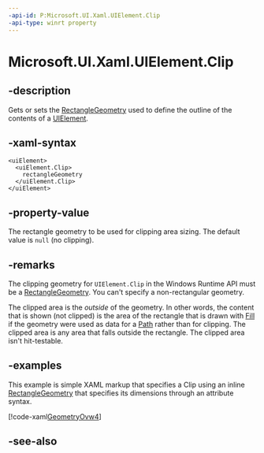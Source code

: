 ```yaml
---
-api-id: P:Microsoft.UI.Xaml.UIElement.Clip
-api-type: winrt property
---
```


<!-- Property syntax
public Microsoft.UI.Xaml.Media.RectangleGeometry Clip { get;  set; }
-->

# Microsoft.UI.Xaml.UIElement.Clip

## -description

Gets or sets the [RectangleGeometry](../microsoft.ui.xaml.media/rectanglegeometry.md) used to define the outline of the contents of a [UIElement](uielement.md).

## -xaml-syntax

```xaml
<uiElement>
  <uiElement.Clip>
    rectangleGeometry
  </uiElement.Clip>
</uiElement>
```

## -property-value

The rectangle geometry to be used for clipping area sizing. The default value is `null` (no clipping).

## -remarks

The clipping geometry for `UIElement.Clip` in the Windows Runtime API must be a [RectangleGeometry](../microsoft.ui.xaml.media/rectanglegeometry.md). You can't specify a non-rectangular geometry.

The clipped area is the _outside_ of the geometry. In other words, the content that is shown (not clipped) is the area of the rectangle that is drawn with [Fill](../microsoft.ui.xaml.shapes/shape_fill.md) if the geometry were used as data for a [Path](../microsoft.ui.xaml.shapes/path.md) rather than for clipping. The clipped area is any area that falls outside the rectangle. The clipped area isn't hit-testable.

## -examples

This example is simple XAML markup that specifies a Clip using an inline [RectangleGeometry](../microsoft.ui.xaml.media/rectanglegeometry.md) that specifies its dimensions through an attribute syntax.

[!code-xaml[GeometryOvw4](../microsoft.ui.xaml/code/geometries_snip/csharp/GeometryOvw4.xaml#SnippetGeometryOvw4)]

## -see-also
